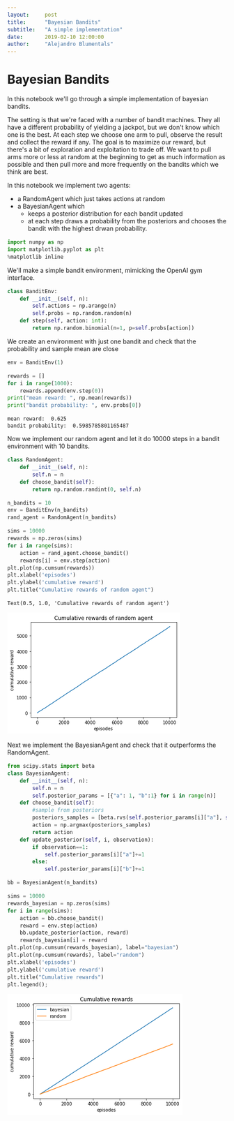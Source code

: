 ```yaml
---
layout:     post
title:      "Bayesian Bandits"
subtitle:   "A simple implementation"
date:       2019-02-10 12:00:00
author:     "Alejandro Blumentals"
---
```


# Bayesian Bandits
In this notebook we'll go through a simple implementation of bayesian bandits.

The setting is that we're faced with a number of bandit machines. They all have a different probability of yielding a jackpot, but we don't know which one is the best. At each step we choose one arm to pull, observe the result and collect the reward if any. The goal is to maximize our reward, but there's a bit of exploration and exploitation to trade off. We want to pull arms more or less at random at the beginning to get as much information as possible and then pull more and more frequently on the bandits which we think are best. 

In this notebook we implement two agents: 
* a RandomAgent which just takes actions at random 
* a BayesianAgent which 
   * keeps a posterior distribution for each bandit updated
   * at each step draws a probability from the posteriors and chooses the bandit with the highest drwan probability. 

```python
import numpy as np
import matplotlib.pyplot as plt
%matplotlib inline
```

We'll make a simple bandit environment, mimicking the OpenAI gym interface.

```python
class BanditEnv:
    def __init__(self, n):
        self.actions = np.arange(n)
        self.probs = np.random.random(n)
    def step(self, action: int):
        return np.random.binomial(n=1, p=self.probs[action])
```

We create an environment with just one bandit and check that the probability and sample mean are close

```python
env = BanditEnv(1)
```

```python
rewards = []
for i in range(1000):
    rewards.append(env.step(0))
print("mean reward: ", np.mean(rewards))
print("bandit probability: ", env.probs[0])
```

    mean reward:  0.625
    bandit probability:  0.5985785801165487
    

Now we implement our random agent and let it do 10000 steps in a bandit environment with 10 bandits.

```python
class RandomAgent:
    def __init__(self, n):
        self.n = n
    def choose_bandit(self):
        return np.random.randint(0, self.n)
```

```python
n_bandits = 10
env = BanditEnv(n_bandits)
rand_agent = RandomAgent(n_bandits)
```

```python
sims = 10000
rewards = np.zeros(sims)
for i in range(sims):
    action = rand_agent.choose_bandit()
    rewards[i] = env.step(action)
plt.plot(np.cumsum(rewards))
plt.xlabel('episodes')
plt.ylabel('cumulative reward')
plt.title("Cumulative rewards of random agent")
```




    Text(0.5, 1.0, 'Cumulative rewards of random agent')




![png](/img/bayesian-bandits_files/output_10_1.png)


Next we implement the BayesianAgent and check that it outperforms the RandomAgent. 

```python
from scipy.stats import beta
class BayesianAgent:
    def __init__(self, n):
        self.n = n
        self.posterior_params = [{"a": 1, "b":1} for i in range(n)]
    def choose_bandit(self):
        #sample from posteriors
        posteriors_samples = [beta.rvs(self.posterior_params[i]["a"], self.posterior_params[i]["b"]) for i in range(self.n)]
        action = np.argmax(posteriors_samples)
        return action
    def update_posterior(self, i, observation):
        if observation==1:
            self.posterior_params[i]["a"]+=1
        else:
            self.posterior_params[i]["b"]+=1
```

```python
bb = BayesianAgent(n_bandits)
```

```python
sims = 10000
rewards_bayesian = np.zeros(sims)
for i in range(sims):
    action = bb.choose_bandit()
    reward = env.step(action)
    bb.update_posterior(action, reward)
    rewards_bayesian[i] = reward
plt.plot(np.cumsum(rewards_bayesian), label="bayesian")
plt.plot(np.cumsum(rewards), label="random")
plt.xlabel('episodes')
plt.ylabel('cumulative reward')
plt.title("Cumulative rewards")
plt.legend();
```


![png](/img/bayesian-bandits_files/output_14_0.png)

